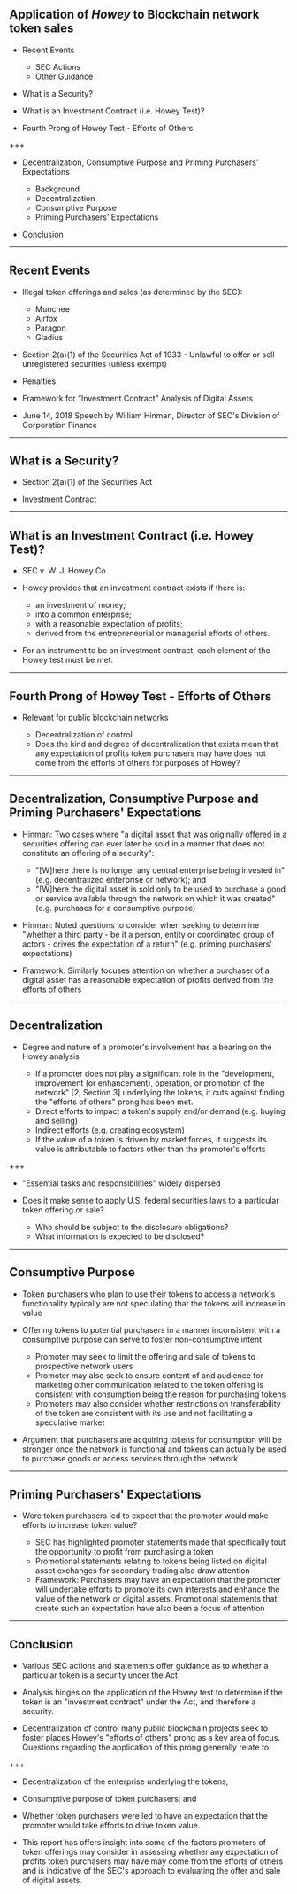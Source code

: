 ## Application of *Howey* to Blockchain network token sales

- Recent Events
  - SEC Actions
  - Other Guidance

- What is a Security?

- What is an Investment Contract (i.e. Howey Test)?

- Fourth Prong of Howey Test - Efforts of Others

+++

- Decentralization, Consumptive Purpose and Priming Purchasers' Expectations
  - Background
  - Decentralization
  - Consumptive Purpose
  - Priming Purchasers' Expectations

- Conclusion

---

## Recent Events

- Illegal token offerings and sales (as determined by the SEC):

  - Munchee
  - Airfox
  - Paragon
  - Gladius

- Section 2(a)(1) of the Securities Act of 1933 - Unlawful to offer or sell unregistered securities (unless exempt)

- Penalties

- Framework for “Investment Contract” Analysis of Digital Assets

- June 14, 2018 Speech by William Hinman, Director of SEC's Division of Corporation Finance

---

## What is a Security?

- Section 2(a)(1) of the Securities Act

- Investment Contract

---

## What is an Investment Contract (i.e. Howey Test)?

- SEC v. W. J. Howey Co.

- Howey provides that an investment contract exists if there is:

  - an investment of money;
  - into a common enterprise;
  - with a reasonable expectation of profits;
  - derived from the entrepreneurial or managerial efforts of others.

- For an instrument to be an investment contract, each element of the Howey test must be met.

---

## Fourth Prong of Howey Test - Efforts of Others

- Relevant for public blockchain networks

  - Decentralization of control
  - Does the kind and degree of decentralization that exists mean that any expectation of profits token purchasers may have does not come from the efforts of others for purposes of Howey?

---

## Decentralization, Consumptive Purpose and Priming Purchasers' Expectations

- Hinman: Two cases where "a digital asset that was originally offered in a securities offering can ever later be sold in a manner that does not constitute an offering of a security":

  - "[W]here there is no longer any central enterprise being invested in" (e.g. decentralized enterprise or network); and
  - "[W]here the digital asset is sold only to be used to purchase a good or service available through the network on which it was created" (e.g. purchases for a consumptive purpose)
  
- Hinman: Noted questions to consider when seeking to determine "whether a third party - be it a person, entity or coordinated group of actors - drives the expectation of a return" (e.g. priming purchasers' expectations)
  
- Framework: Similarly focuses attention on whether a purchaser of a digital asset has a reasonable expectation of profits derived from the efforts of others

---

## Decentralization

- Degree and nature of a promoter's involvement has a bearing on the Howey analysis

  -  If a promoter does not play a significant role in the "development, improvement (or enhancement), operation, or promotion of the network" [2, Section 3] underlying the tokens, it cuts against finding the "efforts of others" prong has been met.
    - Direct efforts to impact a token's supply and/or demand (e.g. buying and selling)
    - Indirect efforts (e.g. creating ecosystem)
  - If the value of a token is driven by market forces, it suggests its value is attributable to factors other than the promoter's efforts
  
+++

  - "Essential tasks and responsibilities" widely dispersed
  
- Does it make sense to apply U.S. federal securities laws to a particular token offering or sale?

  - Who should be subject to the disclosure obligations?
  - What information is expected to be disclosed?
  
---

## Consumptive Purpose

- Token purchasers who plan to use their tokens to access a network's functionality typically are not speculating that the tokens will increase in value

- Offering tokens to potential purchasers in a manner inconsistent with a consumptive purpose can serve to foster non-consumptive intent

  - Promoter may seek to limit the offering and sale of tokens to prospective network users
  - Promoter may also seek to ensure content of and audience for marketing other communication related to the token offering  is consistent with consumption being the reason for purchasing tokens
  - Promoters may also consider whether restrictions on transferability of the token are consistent with its use and not facilitating a speculative market
  
- Argument that purchasers are acquiring tokens for consumption will be stronger once the network is functional and tokens can actually be used to purchase goods or access services through the network
  
---

## Priming Purchasers' Expectations

- Were token purchasers led to expect that the promoter would make efforts to increase token value?

  - SEC has highlighted promoter statements made that specifically tout the opportunity to profit from purchasing a token
  - Promotional statements relating to tokens being listed on digital asset exchanges for secondary trading also draw attention
  - Framework: Purchasers may have an expectation that the promoter will undertake efforts to promote its own interests and enhance the value of the network or digital assets.  Promotional statements that create such an expectation have also been a focus of attention

---

## Conclusion
  
- Various SEC actions and statements offer guidance as to whether a particular token is a security under the Act.

- Analysis hinges on the application of the Howey test to determine if the token is an "investment contract" under the Act, and therefore a security.

- Decentralization of control many public blockchain projects seek to foster places Howey's "efforts of others" prong as a key area of focus. Questions regarding the application of this prong generally relate to:

+++

  - Decentralization of the enterprise underlying the tokens;
  - Consumptive purpose of token purchasers; and
  - Whether token purchasers were led to have an expectation that the promoter would take efforts to drive token value.
  
- This report has offers insight into some of the factors promoters of token offerings may consider in assessing whether any expectation of profits token purchasers may have may come from the efforts of others and is indicative of the SEC's approach to evaluating the offer and sale of digital assets.

